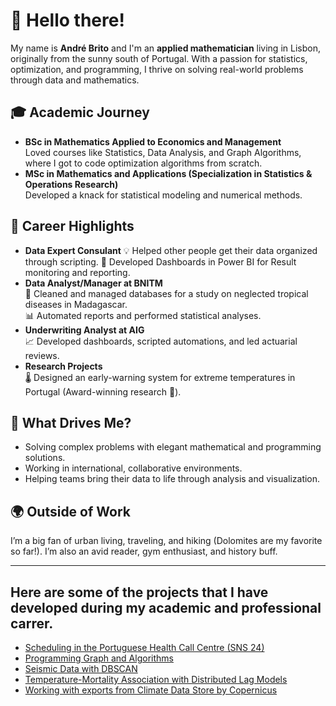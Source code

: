 # 👋 Hello there!

My name is **André Brito** and I'm an **applied mathematician** living in Lisbon, originally from the sunny south of Portugal. With a passion for statistics, optimization, and programming, I thrive on solving real-world problems through data and mathematics.

## 🎓 Academic Journey
- **BSc in Mathematics Applied to Economics and Management**  
  Loved courses like Statistics, Data Analysis, and Graph Algorithms, where I got to code optimization algorithms from scratch.  
- **MSc in Mathematics and Applications (Specialization in Statistics & Operations Research)**  
  Developed a knack for statistical modeling and numerical methods.

## 🧪 Career Highlights
- **Data Expert Consulant**
  💡 Helped other people get their data organized through scripting.
  🎯 Developed Dashboards in Power BI for Result monitoring and reporting.
- **Data Analyst/Manager at BNITM**  
  🦠 Cleaned and managed databases for a study on neglected tropical diseases in Madagascar.  
  📊 Automated reports and performed statistical analyses.  
- **Underwriting Analyst at AIG**  
  📈 Developed dashboards, scripted automations, and led actuarial reviews.  
- **Research Projects**  
  🌡 Designed an early-warning system for extreme temperatures in Portugal (Award-winning research 🎉).

## 🌟 What Drives Me?
- Solving complex problems with elegant mathematical and programming solutions.  
- Working in international, collaborative environments.  
- Helping teams bring their data to life through analysis and visualization.

## 🌍 Outside of Work
I’m a big fan of urban living, traveling, and hiking (Dolomites are my favorite so far!). I’m also an avid reader, gym enthusiast, and history buff.

---

## Here are some of the projects that I have developed during my academic and professional carrer.

  - [Scheduling in the Portuguese Health Call Centre (SNS 24)](https://github.com/andrebrito0/Scheduling-in-a-Health-Call-Centre)
  - [Programming Graph and Algorithms]()
  - [Seismic Data with DBSCAN]()
  - [Temperature-Mortality Association with Distributed Lag Models]()
  - [Working with exports from Climate Data Store by Copernicus]()



